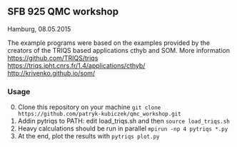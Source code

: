 ## SFB 925 QMC workshop 
Hamburg, 08.05.2015


The example programs were based on the examples provided by the creators of the TRIQS based applications cthyb and SOM. More information \
https://github.com/TRIQS/triqs \
https://triqs.ipht.cnrs.fr/1.4/applications/cthyb/ \
http://krivenko.github.io/som/ 

### Usage
0. Clone this repository on your machine `git clone https://github.com/patryk-kubiczek/qmc_workshop.git`
1. Addin pytriqs to PATH: edit load_triqs.sh and then `source load_triqs.sh`
2. Heavy calculations should be run in parallel `mpirun -np 4 pytriqs *.py`
3. At the end, plot the results with `pytriqs plot.py`
